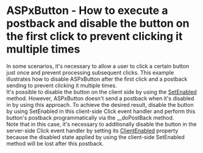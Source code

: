 # ASPxButton - How to execute a postback and disable the button on the first click to prevent clicking it multiple times


<p>In some scenarios, it's necessary to allow a user to click a certain button just once and prevent processing subsequent clicks. This example illustrates how to disable ASPxButton after the first click and a postback sending to prevent clicking it multiple times. <br>It's possible to disable the button on the client side by using the <a href="https://documentation.devexpress.com/AspNet/DevExpress.Web.Scripts.ASPxClientButton.SetEnabled.method">SetEnabled</a> method. However, ASPxButton doesn't send a postback when it's disabled in by using this approach. To achieve the desired result, disable the button by using SetEnabled in this client-side Click event handler and perform this button's postback programmatically via the __doPostBack method.<br>Note that in this case, it's necessary to additionally disable the button in the server-side Click event handler by setting its <a href="https://documentation.devexpress.com/AspNet/DevExpress.Web.ASPxButton.ClientEnabled.property">ClientEnabled</a> property because the disabled state applied by using the client-side SetEnabled method will be lost after this postback.</p>

<br/>


